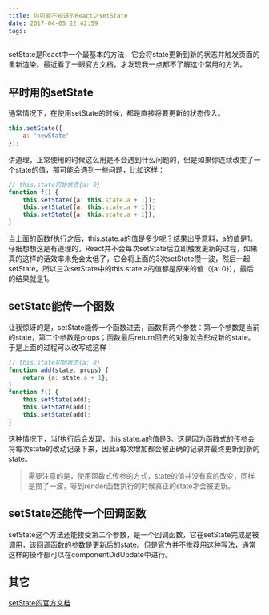 ```yaml
---
title: 你可能不知道的React之setState
date: 2017-04-05 22:42:59
tags:
---
```


setState是React中一个最基本的方法，它会将state更新到新的状态并触发页面的重新渲染。最近看了一眼官方文档，才发现我一点都不了解这个常用的方法。

## 平时用的setState
通常情况下，在使用setState的时候，都是直接将要更新的状态传入。
```javascript
this.setState({
    a: 'newState'
});
```
讲道理，正常使用的时候这么用是不会遇到什么问题的，但是如果你连续改变了一个state的值，那可能会遇到一些问题，比如这样：
```javascript
// this.state初始状态{a: 0}
function f() {
    this.setState({a: this.state.a + 1});
    this.setState({a: this.state.a + 1});
    this.setState({a: this.state.a + 1});
}
```
当上面的函数f执行之后，this.state.a的值是多少呢？结果出乎意料，a的值是1。仔细想想这是有道理的，React并不会每次setState后立即触发更新的过程，如果真的这样的话效率未免会太低了，它会将上面的3次setState攒一波，然后一起setState。所以三次setState中的this.state.a的值都是原来的值（{a: 0}），最后的结果就是1。

## setState能传一个函数
让我惊讶的是，setState能传一个函数进去，函数有两个参数：第一个参数是当前的state，第二个参数是props；函数最后return回去的对象就会形成新的state。于是上面的过程可以改写成这样：
```javascript
// this.state初始状态{a: 0}
function add(state, props) {
    return {a: state.a + 1};
}
function f() {
    this.setState(add);
    this.setState(add);
    this.setState(add);
}
```
这种情况下，当f执行后会发现，this.state.a的值是3。这是因为函数式的传参会将每次state的改动记录下来，因此a每次增加都会被正确的记录并最终更新到新的state。
> 需要注意的是，使用函数式传参的方式，state的值并没有真的改变，同样是攒了一波，等到render函数执行的时候真正的state才会被更新。

## setState还能传一个回调函数
setState这个方法还能接受第二个参数，是一个回调函数，它在setState完成是被调用，该回调函数的参数是更新后的state。但是官方并不推荐用这种写法，通常这样的操作都可以在componentDidUpdate中进行。

## 其它
[setState的官方文档](https://facebook.github.io/react/docs/react-component.html#setstate)
